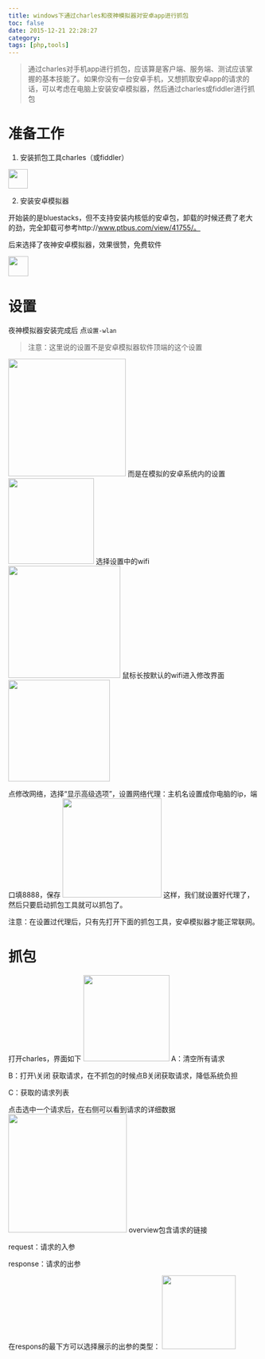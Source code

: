 ```yaml
---
title: windows下通过charles和夜神模拟器对安卓app进行抓包
toc: false
date: 2015-12-21 22:28:27
category:
tags: [php,tools]
---
```


>通过charles对手机app进行抓包，应该算是客户端、服务端、测试应该掌握的基本技能了。如果你没有一台安卓手机，又想抓取安卓app的请求的话，可以考虑在电脑上安装安卓模拟器，然后通过charles或fiddler进行抓包


<!--more-->

# 准备工作

1. 安装抓包工具charles（或fiddler）

<img src="/images/images/1467901924100.png" width="39"/>

2. 安装安卓模拟器

开始装的是bluestacks，但不支持安装内核低的安卓包，卸载的时候还费了老大的劲，完全卸载可参考http://www.ptbus.com/view/41755/。

后来选择了夜神安卓模拟器，效果很赞，免费软件

<img src="/images/images/1467901958901.png" width="40"/>

# 设置
夜神模拟器安装完成后 点`设置-wlan`
>注意：这里说的设置不是安卓模拟器软件顶端的这个设置

<img src="/images/images/1467902016305.png" width="236"/>
而是在模拟的安卓系统内的设置
<img src="/images/images/1467902040285.png" width="172"/>
选择设置中的wifi
<img src="/images/images/1467902054467.png" width="225"/>
鼠标长按默认的wifi进入修改界面
<img src="/images/images/1467902073787.png" width="204"/>

点修改网络，选择“显示高级选项”，设置网络代理：主机名设置成你电脑的ip，端口填8888，保存
<img src="/images/images/1467902110604.png" width="199"/>
这样，我们就设置好代理了，然后只要启动抓包工具就可以抓包了。

注意：在设置过代理后，只有先打开下面的抓包工具，安卓模拟器才能正常联网。

# 抓包

打开charles，界面如下
<img src="/images/images/1467902137558.png" width="173"/>
A：清空所有请求

B：打开\关闭 获取请求，在不抓包的时候点B关闭获取请求，降低系统负担

C：获取的请求列表



点击选中一个请求后，在右侧可以看到请求的详细数据
<img src="/images/images/1467902151768.png" width="238"/>
overview包含请求的链接

request：请求的入参

response：请求的出参

在respons的最下方可以选择展示的出参的类型：
<img src="/images/images/1467902166891.png" width="148"/>
